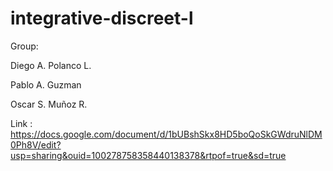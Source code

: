 # integrative-discreet-l

Group:

Diego A. Polanco L.

Pablo A. Guzman

Oscar S. Muñoz R.

Link : https://docs.google.com/document/d/1bUBshSkx8HD5boQoSkGWdruNlDM0Ph8V/edit?usp=sharing&ouid=100278758358440138378&rtpof=true&sd=true
